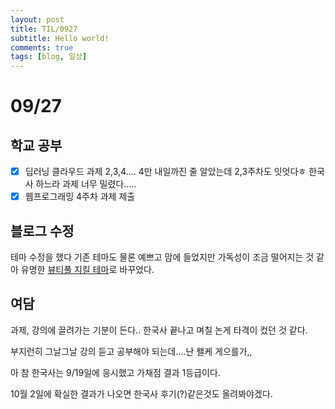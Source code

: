 ```yaml
---
layout: post
title: TIL/0927
subtitle: Hello world!
comments: true
tags: [blog, 일상]
---
```




# 09/27

## 학교 공부

- [x] 딥러닝 클라우드 과제 2,3,4.... 4만 내일까진 줄 알았는데 2,3주차도 잇엇다ㅎ 한국사 하느라 과제 너무 밀렸다.....
- [x] 웹프로그래밍 4주차 과제 제출

## 블로그 수정

테마 수정을 했다 기존 테마도 물론 예쁘고 맘에 들었지만 가독성이 조금 떨어지는 것 같아 유명한 <u>뷰티풀 지킬 테마</u>로 바꾸었다.

## 여담

과제, 강의에 끌려가는 기분이 든다.. 한국사 끝나고 며칠 논게 타격이 컸던 것 같다.

부지런히 그날그날 강의 듣고 공부해야 되는데....난 왤케 게으를가,,

아 참 한국사는 9/19일에 응시했고 가채점 결과 1등급이다.

10월 2일에 확실한 결과가 나오면 한국사 후기(?)같은것도 올려봐야겠다. 